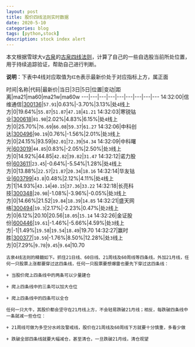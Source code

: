 ```yaml
---
layout: post
title: 股价四线法则实时数据
date: 2020-5-10
categories: blog
tags: [python,stock]
description: stock index alert
---
```



本文根据雪球大v[古泉](https://xueqiu.com/u/7148646888)的[古泉四线法则](https://xueqiu.com/7148646888/130498192)，计算了自己的一些自选股当前所处位置，用于持续追踪验证，帮助自己进行判断。

**说明**：下表中4线对应取值为`红色`表示最新价处于对应指标上方，属正面

时间|名称|代码|最新价|当日|3日|5日|位置|变动|距离|ma21|ma60|ma21w|ma60w
---|---|---|---|---|---|---|---|---
14:32:00|信维通信|[300136](https://xueqiu.com/S/SZ300136)|`57.91`|0.63%|-3.70%|3.13%|处`4`线上方|0|19.64%|`55.87`|`51.87`|`47.18`|`41.21`
14:32:03|寒锐钴业|[300618](https://xueqiu.com/S/SZ300618)|`81.98`|2.02%|4.83%|6.15%|处`4`线上方|0|25.70%|`76.69`|`66.08`|`59.37`|`61.27`
14:32:06|中科创达|[300496](https://xueqiu.com/S/SZ300496)|`90.19`|0.76%|-1.56%|2.01%|处`3`线上方|0|24.15%|93.59|`82.01`|`72.39`|`54.34`
14:32:09|中科曙光|[603019](https://xueqiu.com/S/SH603019)|`44.85`|0.83%|-2.05%|2.50%|处`3`线上方|0|14.92%|44.85|`42.82`|`39.82`|`31.47`
14:32:12|诺力股份|[603611](https://xueqiu.com/S/SH603611)|`23.45`|-0.64%|-5.54%|1.28%|处`4`线上方|0|13.88%|`22.57`|`21.87`|`20.34`|`18.16`
14:32:14|华友钴业|[603799](https://xueqiu.com/S/SH603799)|`43.8`|0.48%|2.12%|4.11%|处`4`线上方|1|14.93%|`43.14`|`40.15`|`37.36`|`33.22`
14:32:18|长亮科技|[300348](https://xueqiu.com/S/SZ300348)|`20.98`|-1.08%|-3.96%|-0.05%|处`3`线上方|0|14.66%|21.52|`19.84`|`18.39`|`14.85`
14:32:21|盛天网络|[300494](https://xueqiu.com/S/SZ300494)|`19.3`|2.17%|-2.23%|0.47%|处`2`线上方|0|6.12%|20.10|20.56|`18.05`|`15.14`
14:32:26|金证股份|[600446](https://xueqiu.com/S/SH600446)|`19.61`|-1.46%|-5.66%|4.59%|处`3`线上方|-1|1.49%|`19.58`|`19.54`|`18.49`|19.70
14:32:27|赢时胜|[300377](https://xueqiu.com/S/SZ300377)|`10.59`|-1.76%|8.50%|12.28%|处`3`线上方|0|7.29%|`9.78`|`9.45`|`9.64`|10.70

```
古泉4线法则的精髓如下。抓住21日线、60日线、21周线及60周线等四条线，外加21月线，任何一只股票上涨都要穿过这四条线，任何一只股票要想爆雷也要先下穿过这四条线：

+ 当股价爬上四条线中的两条可以少量建仓

+ 爬上四条线中的三条可以加大仓位

+ 爬上四条线中的四条可以全仓

任何一只大牛，其股价都会坚守在21月线上方，不会轻易跌破21月线；相反，每跌破四条线中一条就减一些仓位：

+ 21周线可做为多空分水岭及警戒线，股价在21周线及60周线下方就要十分慎重，多看少做

+ 跌破全部四条线就要大幅减仓，甚至清仓，一旦跌破21月线，清仓观望
```